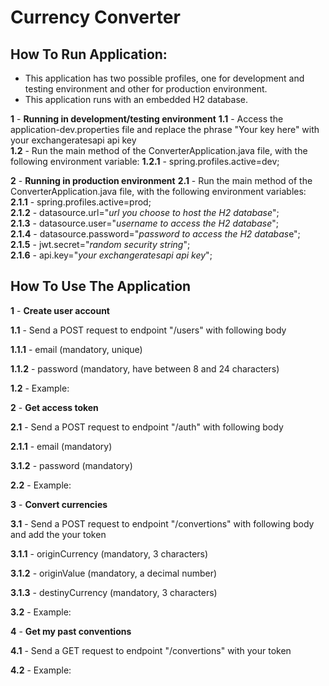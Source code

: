 # Currency Converter

## How To Run Application:

* This application has two possible profiles, one for development and testing environment and other for production environment.
* This application runs with an embedded H2 database.

**1** - **Running in development/testing environment**
**1.1** - Access the application-dev.properties file and replace the phrase "Your key here" with your exchangeratesapi api key  
**1.2** - Run the main method of the ConverterApplication.java file, with the following environment variable:
**1.2.1** - spring.profiles.active=dev;

**2** - **Running in production environment**
**2.1** - Run the main method of the ConverterApplication.java file, with the following environment variables:   
**2.1.1** - spring.profiles.active=prod;  
**2.1.2** - datasource.url="*url you choose to host the H2 database*";  
**2.1.3** - datasource.user="*username to access the H2 database*";  
**2.1.4** - datasource.password="*password to access the H2 databas*e";  
**2.1.5** - jwt.secret="*random security string*";  
**2.1.6** - api.key="*your exchangeratesapi api key*";

## How To Use The Application

**1** - **Create user account**

**1.1** - Send a POST request to endpoint "/users" with following body

**1.1.1** - email (mandatory, unique)

**1.1.2** - password (mandatory, have between 8 and 24 characters)

**1.2** - Example:

**2** - **Get access token**

**2.1** - Send a POST request to endpoint "/auth" with following body

**2.1.1** - email (mandatory)

**3.1.2** - password (mandatory)

**2.2** - Example:


**3** - **Convert currencies**

**3.1** - Send a POST request to endpoint "/convertions" with following body and add the your token

**3.1.1** - originCurrency (mandatory, 3 characters)

**3.1.2** - originValue (mandatory, a decimal number)

**3.1.3** - destinyCurrency (mandatory, 3 characters)

**3.2** - Example:

**4** - **Get my past conventions**

**4.1** - Send a GET request to endpoint "/convertions" with your token

**4.2** - Example: 

